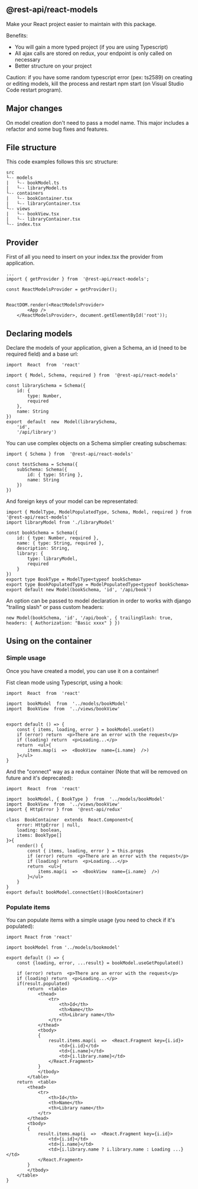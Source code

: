 ## @rest-api/react-models

Make your React project easier to maintain with this package.

Benefits:

 - You will gain a more typed project (if you are using Typescript)
 - All ajax calls are stored on redux, your endpoint is only called on necessary
 - Better structure on your project

Caution: if you have some random typescript error (pex: ts2589) on creating or editing models, kill the process and restart npm start (on Visual Studio Code restart program).

## Major changes
On model creation don't need to pass a model name. This major includes a refactor and some bug fixes and features.

## File structure
This code examples follows this src structure:
```
src
└-- models
|   └-- bookModel.ts
|   └-- libraryModel.ts
└-- containers
|   └-- bookContainer.tsx
|   └-- libraryContainer.tsx
└-- views
|   └-- bookView.tsx
|   └-- libraryContainer.tsx
└-- index.tsx
```
## Provider
First of all you need to insert on your index.tsx the provider from application.

    ...
    import { getProvider } from  '@rest-api/react-models';
	
	const ReactModelsProvider = getProvider();


	ReactDOM.render(<ReactModelsProvider>
			<App />
		</ReactModelsProvider>, document.getElementById('root'));

## Declaring models
Declare the models of your application, given a Schema, an id (need to be required field) and a base url:

    import  React  from  'react'
    
    import { Model, Schema, required } from  '@rest-api/react-models'
    
    const librarySchema = Schema({
        id: {
    	    type: Number,
    	    required
        },
        name: String
    })
    export  default  new  Model(librarySchema, 
	    'id', 
	    '/api/library')

   
You can use complex objects on a Schema simplier creating subschemas:

    import { Schema } from  '@rest-api/react-models'
    
    const testSchema = Schema({
	    subSchema: Schema({
	    	id: { type: String },
	    	name: String
    	})
	})
And foreign keys of your model can be representated:

    import { ModelType, ModelPopulatedType, Schema, Model, required } from  '@rest-api/react-models'
    import libraryModel from './libraryModel'
    
    const bookSchema = Schema({
	    id: { type: Number, required },
	    name: { type: String, required },
	    description: String,
	    library: {
		    type: libraryModel,
		    required
	    }
    })
    export type BookType = ModelType<typeof bookSchema>
	export type BookPopulatedType = ModelPopulatedType<typeof bookSchema>
	export default new Model(bookSchema, 'id', '/api/book')

An option can be passed to model declaration in order to works with django "trailing slash" or pass custom headers:

	new Model(bookSchema, 'id', '/api/book', { trailingSlash: true, headers: { Authorization: "Basic xxxx" } })


## Using on the container
### Simple usage
Once you have created a model, you can use it on a container!

Fist clean mode using Typescript, using a hook:

    import  React  from  'react'
	
	import  bookModel  from  '../models/bookModel'
	import  BookView  from  '../views/bookView'

  
	export default () => {
		const { items, loading, error } = bookModel.useGet()
		if (error) return  <p>There are an error with the request</p>
		if (loading) return  <p>Loading...</p>
		return  <ul>{
			items.map(i  =>  <BookView  name={i.name}  />)
		}</ul>
	}

And the "connect" way as a redux container (Note that will be removed on future and it's deprecated):

    import  React  from  'react'

	import  bookModel, { BookType }  from  '../models/bookModel'
	import  BookView  from  '../views/bookView'
	import { HttpError } from  '@rest-api/redux'

	class  BookContainer  extends  React.Component<{ 
		error: HttpError | null, 
		loading: boolean, 
		items: BookType[] 
	}>{
		render() {
			const { items, loading, error } = this.props
			if (error) return  <p>There are an error with the request</p>
			if (loading) return  <p>Loading...</p>
			return  <ul>{
				items.map(i  =>  <BookView  name={i.name}  />)
			}</ul>
		}
	}
	export default bookModel.connectGet()(BookContainer)

### Populate items
You can populate items with a simple usage (you need to check if it's populated):

	import React from 'react'

	import bookModel from '../models/bookmodel'
	
	export default () => {
		const {loading, error, ...result} = bookModel.useGetPopulated()

		if (error) return  <p>There are an error with the request</p>
		if (loading) return  <p>Loading...</p>
		if(result.populated)
			return  <table>
				<thead>
					<tr>
						<th>Id</th>
						<th>Name</th>
						<th>Library name</th>
					</tr>
				</thead>
				<tbody>
				{
					result.items.map(i  =>  <React.Fragment key={i.id}>
						<td>{i.id}</td>
						<td>{i.name}</td>
						<td>{i.library.name}</td>
					</React.Fragment>
				}
				</tbody>
			</table>
		return  <table>
			<thead>
				<tr>
					<th>Id</th>
					<th>Name</th>
					<th>Library name</th>
				</tr>
			</thead>
			<tbody>
			{
				result.items.map(i  =>  <React.Fragment key={i.id}>
					<td>{i.id}</td>
					<td>{i.name}</td>
					<td>{i.library.name ? i.library.name : Loading ...}</td>
				</React.Fragment>
			}
			</tbody>
		</table>
	}